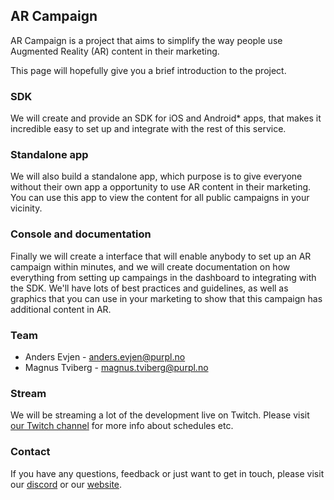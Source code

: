 ## AR Campaign

AR Campaign is a project that aims to simplify the way people use Augmented Reality (AR) content in their marketing.

This page will hopefully give you a brief introduction to the project.

### SDK

We will create and provide an SDK for iOS and Android* apps, that makes it incredible easy to set up and integrate with the rest of this service.

### Standalone app

We will also build a standalone app, which purpose is to give everyone without their own app a opportunity to use AR content in their marketing. You can use this app to view the content for all public campaigns in your vicinity.

### Console and documentation

Finally we will create a interface that will enable anybody to set up an AR campaign within minutes, and we will create documentation on how everything from setting up campaings in the dashboard to integrating with the SDK. We'll have lots of best practices and guidelines, as well as graphics that you can use in your marketing to show that this campaign has additional content in AR.

### Team

- Anders Evjen - anders.evjen@purpl.no
- Magnus Tviberg - magnus.tviberg@purpl.no

### Stream

We will be streaming a lot of the development live on Twitch. Please visit [our Twitch channel](https://www.twitch.tv/purplteam) for more info about schedules etc.

### Contact

If you have any questions, feedback or just want to get in touch, please visit our [discord](https://discordapp.com/invite/vjWAPvC) or our [website](https://purpl.no/en/).
